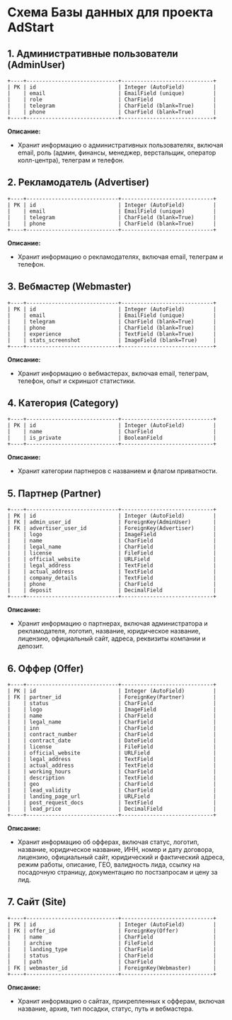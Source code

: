 
# Схема Базы данных для проекта AdStart

## 1. Административные пользователи (AdminUser)
```
+----+-----------------------------+-----------------------------+
| PK | id                          | Integer (AutoField)         |
|    | email                       | EmailField (unique)         |
|    | role                        | CharField                   |
|    | telegram                    | CharField (blank=True)      |
|    | phone                       | CharField (blank=True)      |
+----+-----------------------------+-----------------------------+
```

**Описание:**
- Хранит информацию о административных пользователях, включая email, роль (админ, финансы, менеджер, верстальщик, оператор колл-центра), телеграм и телефон.

## 2. Рекламодатель (Advertiser)
```
+----+-----------------------------+-----------------------------+
| PK | id                          | Integer (AutoField)         |
|    | email                       | EmailField (unique)         |
|    | telegram                    | CharField (blank=True)      |
|    | phone                       | CharField (blank=True)      |
+----+-----------------------------+-----------------------------+
```

**Описание:**
- Хранит информацию о рекламодателях, включая email, телеграм и телефон.

## 3. Вебмастер (Webmaster)
```
+----+-----------------------------+-----------------------------+
| PK | id                          | Integer (AutoField)         |
|    | email                       | EmailField (unique)         |
|    | telegram                    | CharField (blank=True)      |
|    | phone                       | CharField (blank=True)      |
|    | experience                  | TextField (blank=True)      |
|    | stats_screenshot            | ImageField (blank=True)     |
+----+-----------------------------+-----------------------------+
```

**Описание:**
- Хранит информацию о вебмастерах, включая email, телеграм, телефон, опыт и скриншот статистики.

## 4. Категория (Category)
```
+----+-----------------------------+-----------------------------+
| PK | id                          | Integer (AutoField)         |
|    | name                        | CharField                   |
|    | is_private                  | BooleanField                |
+----+-----------------------------+-----------------------------+
```

**Описание:**
- Хранит категории партнеров с названием и флагом приватности.

## 5. Партнер (Partner)
```
+----+-----------------------------+-----------------------------+
| PK | id                          | Integer (AutoField)         |
| FK | admin_user_id               | ForeignKey(AdminUser)       |
| FK | advertiser_user_id          | ForeignKey(Advertiser)      |
|    | logo                        | ImageField                  |
|    | name                        | CharField                   |
|    | legal_name                  | CharField                   |
|    | license                     | FileField                   |
|    | official_website            | URLField                    |
|    | legal_address               | TextField                   |
|    | actual_address              | TextField                   |
|    | company_details             | TextField                   |
|    | phone                       | CharField                   |
|    | deposit                     | DecimalField                |
+----+-----------------------------+-----------------------------+
```

**Описание:**
- Хранит информацию о партнерах, включая администратора и рекламодателя, логотип, название, юридическое название, лицензию, официальный сайт, адреса, реквизиты компании и депозит.

## 6. Оффер (Offer)
```
+----+-----------------------------+-----------------------------+
| PK | id                          | Integer (AutoField)         |
| FK | partner_id                  | ForeignKey(Partner)         |
|    | status                      | CharField                   |
|    | logo                        | ImageField                  |
|    | name                        | CharField                   |
|    | legal_name                  | CharField                   |
|    | inn                         | CharField                   |
|    | contract_number             | CharField                   |
|    | contract_date               | DateField                   |
|    | license                     | FileField                   |
|    | official_website            | URLField                    |
|    | legal_address               | TextField                   |
|    | actual_address              | TextField                   |
|    | working_hours               | CharField                   |
|    | description                 | TextField                   |
|    | geo                         | CharField                   |
|    | lead_validity               | CharField                   |
|    | landing_page_url            | URLField                    |
|    | post_request_docs           | TextField                   |
|    | lead_price                  | DecimalField                |
+----+-----------------------------+-----------------------------+
```

**Описание:**
- Хранит информацию об офферах, включая статус, логотип, название, юридическое название, ИНН, номер и дату договора, лицензию, официальный сайт, юридический и фактический адреса, режим работы, описание, ГЕО, валидность лида, ссылку на посадочную страницу, документацию по постзапросам и цену за лид.

## 7. Сайт (Site)
```
+----+-----------------------------+-----------------------------+
| PK | id                          | Integer (AutoField)         |
| FK | offer_id                    | ForeignKey(Offer)           |
|    | name                        | CharField                   |
|    | archive                     | FileField                   |
|    | landing_type                | CharField                   |
|    | status                      | CharField                   |
|    | path                        | CharField                   |
| FK | webmaster_id                | ForeignKey(Webmaster)       |
+----+-----------------------------+-----------------------------+
```

**Описание:**
- Хранит информацию о сайтах, прикрепленных к офферам, включая название, архив, тип посадки, статус, путь и вебмастера.
